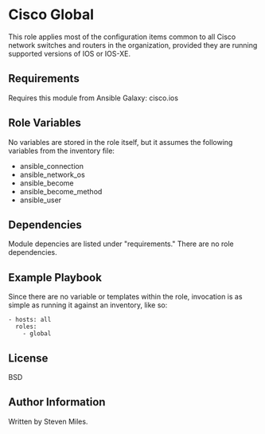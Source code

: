 Cisco Global
=========

This role applies most of the configuration items common to all Cisco network switches and routers in the organization, provided they are running supported versions of IOS or IOS-XE.

Requirements
------------

Requires this module from Ansible Galaxy:  cisco.ios

Role Variables
--------------

No variables are stored in the role itself, but it assumes the following variables from the inventory file:
  - ansible_connection
  - ansible_network_os
  - ansible_become
  - ansible_become_method
  - ansible_user

Dependencies
------------

Module depencies are listed under "requirements." There are no role dependencies.

Example Playbook
----------------

Since there are no variable or templates within the role, invocation is as simple as running it against an inventory, like so:

    - hosts: all
      roles:
        - global

License
-------

BSD

Author Information
------------------

Written by Steven Miles.